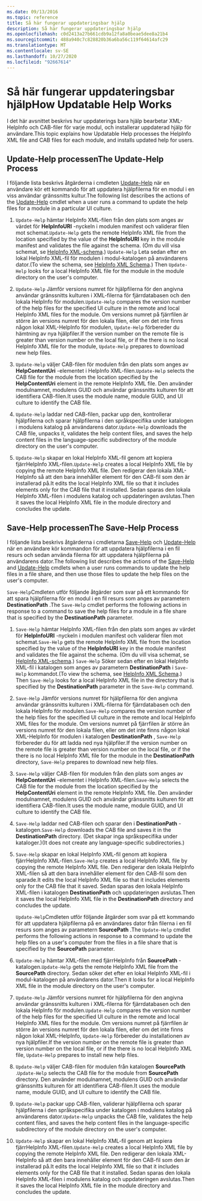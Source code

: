 ```yaml
---
ms.date: 09/13/2016
ms.topic: reference
title: Så här fungerar uppdateringsbar hjälp
description: Så här fungerar uppdateringsbar hjälp
ms.openlocfilehash: c0d2413a27b661cdb9a12fa8a0beae5dee8a21b4
ms.sourcegitcommit: 488a940c7c828820b36a6ba56c119f64614afc29
ms.translationtype: MT
ms.contentlocale: sv-SE
ms.lasthandoff: 10/27/2020
ms.locfileid: "92667614"
---
```

# <a name="how-updatable-help-works"></a><span data-ttu-id="21355-103">Så här fungerar uppdateringsbar hjälp</span><span class="sxs-lookup"><span data-stu-id="21355-103">How Updatable Help Works</span></span>

<span data-ttu-id="21355-104">I det här avsnittet beskrivs hur uppdaterings bara hjälp bearbetar XML-HelpInfo och CAB-filer för varje modul, och installerar uppdaterad hjälp för användare.</span><span class="sxs-lookup"><span data-stu-id="21355-104">This topic explains how Updatable Help processes the HelpInfo XML file and CAB files for each module, and installs updated help for users.</span></span>

## <a name="the-update-help-process"></a><span data-ttu-id="21355-105">Update-Help processen</span><span class="sxs-lookup"><span data-stu-id="21355-105">The Update-Help Process</span></span>

<span data-ttu-id="21355-106">I följande lista beskrivs åtgärderna i cmdleten [Update-Help](/powershell/module/Microsoft.PowerShell.Core/Update-Help) när en användare kör ett kommando för att uppdatera hjälpfilerna för en modul i en viss användar gränssnitts kultur.</span><span class="sxs-lookup"><span data-stu-id="21355-106">The following list describes the actions of the [Update-Help](/powershell/module/Microsoft.PowerShell.Core/Update-Help) cmdlet when a user runs a command to update the help files for a module in a particular UI culture.</span></span>

1. <span data-ttu-id="21355-107">`Update-Help` hämtar HelpInfo XML-filen från den plats som anges av värdet för **HelpInfoURI** -nyckeln i modulen manifest och validerar filen mot schemat.</span><span class="sxs-lookup"><span data-stu-id="21355-107">`Update-Help` gets the remote HelpInfo XML file from the location specified by the value of the **HelpInfoURI** key in the module manifest and validates the file against the schema.</span></span> <span data-ttu-id="21355-108">(Om du vill visa schemat, se [HelpInfo XML-schema](./helpinfo-xml-schema.md).) `Update-Help` Leta sedan efter en lokal HelpInfo XML-fil för modulen i modul-katalogen på användarens dator.</span><span class="sxs-lookup"><span data-stu-id="21355-108">(To view the schema, see [HelpInfo XML Schema](./helpinfo-xml-schema.md).) Then `Update-Help` looks for a local HelpInfo XML file for the module in the module directory on the user's computer.</span></span>

1. <span data-ttu-id="21355-109">`Update-Help` Jämför versions numret för hjälpfilerna för den angivna användar gränssnitts kulturen i XML-filerna för fjärrdatabasen och den lokala HelpInfo för modulen.</span><span class="sxs-lookup"><span data-stu-id="21355-109">`Update-Help` compares the version number of the help files for the specified UI culture in the remote and local HelpInfo XML files for the module.</span></span> <span data-ttu-id="21355-110">Om versions numret på fjärrfilen är större än versions numret för den lokala filen, eller om det inte finns någon lokal XML-HelpInfo för modulen, `Update-Help` förbereder du hämtning av nya hjälpfiler.</span><span class="sxs-lookup"><span data-stu-id="21355-110">If the version number on the remote file is greater than version number on the local file, or if the there is no local HelpInfo XML file for the module, `Update-Help` prepares to download new help files.</span></span>

1. <span data-ttu-id="21355-111">`Update-Help` väljer CAB-filen för modulen från den plats som anges av **HelpContentUri** -elementet i HelpInfo XML-filen.</span><span class="sxs-lookup"><span data-stu-id="21355-111">`Update-Help` selects the CAB file for the module from the location specified by the **HelpContentUri** element in the remote HelpInfo XML file.</span></span> <span data-ttu-id="21355-112">Den använder modulnamnet, modulens GUID och användar gränssnitts kulturen för att identifiera CAB-filen.</span><span class="sxs-lookup"><span data-stu-id="21355-112">It uses the module name, module GUID, and UI culture to identify the CAB file.</span></span>

1. <span data-ttu-id="21355-113">`Update-Help` laddar ned CAB-filen, packar upp den, kontrollerar hjälpfilerna och sparar hjälpfilerna i den språkspecifika under katalogen i modulens katalog på användarens dator.</span><span class="sxs-lookup"><span data-stu-id="21355-113">`Update-Help` downloads the CAB file, unpacks it, validates the help content files, and saves the help content files in the language-specific subdirectory of the module directory on the user's computer.</span></span>

1. <span data-ttu-id="21355-114">`Update-Help` skapar en lokal HelpInfo XML-fil genom att kopiera fjärrHelpInfo XML-filen.</span><span class="sxs-lookup"><span data-stu-id="21355-114">`Update-Help` creates a local HelpInfo XML file by copying the remote HelpInfo XML file.</span></span> <span data-ttu-id="21355-115">Den redigerar den lokala XML-HelpInfo så att den bara innehåller element för den CAB-fil som den är installerad på.</span><span class="sxs-lookup"><span data-stu-id="21355-115">It edits the local HelpInfo XML file so that it includes elements only for the CAB file that it installed.</span></span>
   <span data-ttu-id="21355-116">Sedan sparas den lokala HelpInfo XML-filen i modulens katalog och uppdateringen avslutas.</span><span class="sxs-lookup"><span data-stu-id="21355-116">Then it saves the local HelpInfo XML file in the module directory and concludes the update.</span></span>

## <a name="the-save-help-process"></a><span data-ttu-id="21355-117">Save-Help processen</span><span class="sxs-lookup"><span data-stu-id="21355-117">The Save-Help Process</span></span>

<span data-ttu-id="21355-118">I följande lista beskrivs åtgärderna i cmdletarna [Save-Help](/powershell/module/Microsoft.PowerShell.Core/Save-Help) och [Update-Help](/powershell/module/Microsoft.PowerShell.Core/Update-Help) när en användare kör kommandon för att uppdatera hjälpfilerna i en fil resurs och sedan använda filerna för att uppdatera hjälpfilerna på användarens dator.</span><span class="sxs-lookup"><span data-stu-id="21355-118">The following list describes the actions of the [Save-Help](/powershell/module/Microsoft.PowerShell.Core/Save-Help) and [Update-Help](/powershell/module/Microsoft.PowerShell.Core/Update-Help) cmdlets when a user runs commands to update the help files in a file share, and then use those files to update the help files on the user's computer.</span></span>

<span data-ttu-id="21355-119">`Save-Help`Cmdleten utför följande åtgärder som svar på ett kommando för att spara hjälpfilerna för en modul i en fil resurs som anges av parametern **DestinationPath** .</span><span class="sxs-lookup"><span data-stu-id="21355-119">The `Save-Help` cmdlet performs the following actions in response to a command to save the help files for a module in a file share that is specified by the **DestinationPath** parameter.</span></span>

1. <span data-ttu-id="21355-120">`Save-Help` hämtar HelpInfo XML-filen från den plats som anges av värdet för **HelpInfoURI** -nyckeln i modulen manifest och validerar filen mot schemat.</span><span class="sxs-lookup"><span data-stu-id="21355-120">`Save-Help` gets the remote HelpInfo XML file from the location specified by the value of the **HelpInfoURI** key in the module manifest and validates the file against the schema.</span></span> <span data-ttu-id="21355-121">(Om du vill visa schemat, se [HelpInfo XML-schema](./helpinfo-xml-schema.md).) `Save-Help` Söker sedan efter en lokal HelpInfo XML-fil i katalogen som anges av parametern **DestinationPath** i `Save-Help` kommandot.</span><span class="sxs-lookup"><span data-stu-id="21355-121">(To view the schema, see [HelpInfo XML Schema](./helpinfo-xml-schema.md).) Then `Save-Help` looks for a local HelpInfo XML file in the directory that is specified by the **DestinationPath** parameter in the `Save-Help` command.</span></span>

1. <span data-ttu-id="21355-122">`Save-Help` Jämför versions numret för hjälpfilerna för den angivna användar gränssnitts kulturen i XML-filerna för fjärrdatabasen och den lokala HelpInfo för modulen.</span><span class="sxs-lookup"><span data-stu-id="21355-122">`Save-Help` compares the version number of the help files for the specified UI culture in the remote and local HelpInfo XML files for the module.</span></span> <span data-ttu-id="21355-123">Om versions numret på fjärrfilen är större än versions numret för den lokala filen, eller om det inte finns någon lokal XML-HelpInfo för modulen i katalogen **DestinationPath** , `Save-Help` förbereder du för att ladda ned nya hjälpfiler.</span><span class="sxs-lookup"><span data-stu-id="21355-123">If the version number on the remote file is greater than version number on the local file, or if the there is no local HelpInfo XML file for the module in the **DestinationPath** directory, `Save-Help` prepares to download new help files.</span></span>

1. <span data-ttu-id="21355-124">`Save-Help` väljer CAB-filen för modulen från den plats som anges av **HelpContentUri** -elementet i HelpInfo XML-filen.</span><span class="sxs-lookup"><span data-stu-id="21355-124">`Save-Help` selects the CAB file for the module from the location specified by the **HelpContentUri** element in the remote HelpInfo XML file.</span></span> <span data-ttu-id="21355-125">Den använder modulnamnet, modulens GUID och användar gränssnitts kulturen för att identifiera CAB-filen.</span><span class="sxs-lookup"><span data-stu-id="21355-125">It uses the module name, module GUID, and UI culture to identify the CAB file.</span></span>

1. <span data-ttu-id="21355-126">`Save-Help` laddar ned CAB-filen och sparar den i **DestinationPath** -katalogen.</span><span class="sxs-lookup"><span data-stu-id="21355-126">`Save-Help` downloads the CAB file and saves it in the **DestinationPath** directory.</span></span> <span data-ttu-id="21355-127">(Det skapar inga språkspecifika under kataloger.)</span><span class="sxs-lookup"><span data-stu-id="21355-127">(It does not create any language-specific subdirectories.)</span></span>

1. <span data-ttu-id="21355-128">`Save-Help` skapar en lokal HelpInfo XML-fil genom att kopiera fjärrHelpInfo XML-filen.</span><span class="sxs-lookup"><span data-stu-id="21355-128">`Save-Help` creates a local HelpInfo XML file by copying the remote HelpInfo XML file.</span></span> <span data-ttu-id="21355-129">Den redigerar den lokala HelpInfo XML-filen så att den bara innehåller element för den CAB-fil som den sparade.</span><span class="sxs-lookup"><span data-stu-id="21355-129">It edits the local HelpInfo XML file so that it includes elements only for the CAB file that it saved.</span></span>
   <span data-ttu-id="21355-130">Sedan sparas den lokala HelpInfo XML-filen i katalogen **DestinationPath** och uppdateringen avslutas.</span><span class="sxs-lookup"><span data-stu-id="21355-130">Then it saves the local HelpInfo XML file in the **DestinationPath** directory and concludes the update.</span></span>

   <span data-ttu-id="21355-131">`Update-Help`Cmdleten utför följande åtgärder som svar på ett kommando för att uppdatera hjälpfilerna på en användares dator från filerna i en fil resurs som anges av parametern **SourcePath** .</span><span class="sxs-lookup"><span data-stu-id="21355-131">The `Update-Help` cmdlet performs the following actions in response to a command to update the help files on a user's computer from the files in a file share that is specified by the **SourcePath** parameter.</span></span>

1. <span data-ttu-id="21355-132">`Update-Help` hämtar XML-filen med fjärrHelpInfo från **SourcePath** -katalogen.</span><span class="sxs-lookup"><span data-stu-id="21355-132">`Update-Help` gets the remote HelpInfo XML file from the **SourcePath** directory.</span></span> <span data-ttu-id="21355-133">Sedan söker det efter en lokal HelpInfo XML-fil i modul-katalogen på användarens dator.</span><span class="sxs-lookup"><span data-stu-id="21355-133">Then it looks for a local HelpInfo XML file in the module directory on the user's computer.</span></span>

1. <span data-ttu-id="21355-134">`Update-Help` Jämför versions numret för hjälpfilerna för den angivna användar gränssnitts kulturen i XML-filerna för fjärrdatabasen och den lokala HelpInfo för modulen.</span><span class="sxs-lookup"><span data-stu-id="21355-134">`Update-Help` compares the version number of the help files for the specified UI culture in the remote and local HelpInfo XML files for the module.</span></span> <span data-ttu-id="21355-135">Om versions numret på fjärrfilen är större än versions numret för den lokala filen, eller om det inte finns någon lokal XML-HelpInfo, `Update-Help` förbereder du installationen av nya hjälpfiler.</span><span class="sxs-lookup"><span data-stu-id="21355-135">If the version number on the remote file is greater than version number on the local file, or if the there is no local HelpInfo XML file, `Update-Help` prepares to install new help files.</span></span>

1. <span data-ttu-id="21355-136">`Update-Help` väljer CAB-filen för modulen från katalogen **SourcePath** .</span><span class="sxs-lookup"><span data-stu-id="21355-136">`Update-Help` selects the CAB file for the module from **SourcePath** directory.</span></span> <span data-ttu-id="21355-137">Den använder modulnamnet, modulens GUID och användar gränssnitts kulturen för att identifiera CAB-filen.</span><span class="sxs-lookup"><span data-stu-id="21355-137">It uses the module name, module GUID, and UI culture to identify the CAB file.</span></span>

1. <span data-ttu-id="21355-138">`Update-Help` packar upp CAB-filen, validerar hjälpfilerna och sparar hjälpfilerna i den språkspecifika under katalogen i modulens katalog på användarens dator.</span><span class="sxs-lookup"><span data-stu-id="21355-138">`Update-Help` unpacks the CAB file, validates the help content files, and saves the help content files in the language-specific subdirectory of the module directory on the user's computer.</span></span>

1. <span data-ttu-id="21355-139">`Update-Help` skapar en lokal HelpInfo XML-fil genom att kopiera fjärrHelpInfo XML-filen.</span><span class="sxs-lookup"><span data-stu-id="21355-139">`Update-Help` creates a local HelpInfo XML file by copying the remote HelpInfo XML file.</span></span> <span data-ttu-id="21355-140">Den redigerar den lokala XML-HelpInfo så att den bara innehåller element för den CAB-fil som den är installerad på.</span><span class="sxs-lookup"><span data-stu-id="21355-140">It edits the local HelpInfo XML file so that it includes elements only for the CAB file that it installed.</span></span>
   <span data-ttu-id="21355-141">Sedan sparas den lokala HelpInfo XML-filen i modulens katalog och uppdateringen avslutas.</span><span class="sxs-lookup"><span data-stu-id="21355-141">Then it saves the local HelpInfo XML file in the module directory and concludes the update.</span></span>
